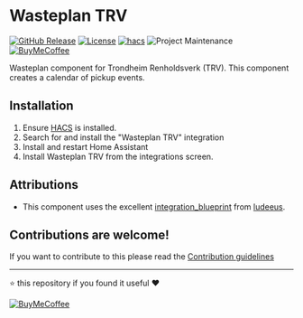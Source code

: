 # Wasteplan TRV

[![GitHub Release][releases-shield]][releases]
[![License][license-shield]](LICENSE)
[![hacs][hacsbadge]][hacs]
![Project Maintenance][maintenance-shield]
[![BuyMeCoffee][buymecoffeebadge]][buymecoffee]

Wasteplan component for Trondheim Renholdsverk (TRV).
This component creates a calendar of pickup events.

## Installation

1. Ensure [HACS](http://hacs.xyz/) is installed.
2. Search for and install the "Wasteplan TRV" integration
3. Install and restart Home Assistant
4. Install Wasteplan TRV from the integrations screen.

## Attributions
- This component uses the excellent [integration_blueprint] from [ludeeus].

## Contributions are welcome!

If you want to contribute to this please read the [Contribution guidelines](CONTRIBUTING.md)

***

⭐️ this repository if you found it useful ❤️

[![BuyMeCoffee][buymecoffebadge2]][buymecoffee]

[wasteplan_trv]: https://github.com/jonkristian/wasteplan_trv
[buymecoffee]: https://www.buymeacoffee.com/jonkristian
[buymecoffeebadge]: https://img.shields.io/badge/buy%20me%20a%20coffee-donate-yellow.svg?style=for-the-badge
[buymecoffebadge2]: https://bmc-cdn.nyc3.digitaloceanspaces.com/BMC-button-images/custom_images/white_img.png
[hacs]: https://github.com/hacs/integration
[hacsbadge]: https://img.shields.io/badge/HACS-Custom-orange.svg?style=for-the-badge
[forum-shield]: https://img.shields.io/badge/community-forum-brightgreen.svg?style=for-the-badge
[forum]: https://community.home-assistant.io/
[license-shield]: https://img.shields.io/github/license/jonkristian/wasteplan_trv.svg?style=for-the-badge
[maintenance-shield]: https://img.shields.io/badge/maintainer-Jon%20Kristian%20sNilsen%20%40jonkristian-blue.svg?style=for-the-badge
[releases-shield]: https://img.shields.io/github/release/jonkristian/wasteplan_trv.svg?style=for-the-badge
[releases]: https://github.com/jonkristian/wasteplan_trv/releases
[exampleimg]: example.png
[integration_blueprint]: https://github.com/ludeeus/integration_blueprint
[ludeeus]: https://github.com/ludeeus/